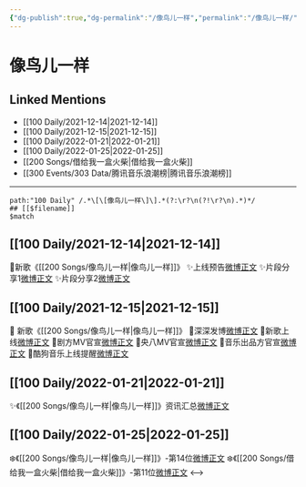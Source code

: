 ```yaml
---
{"dg-publish":true,"dg-permalink":"/像鸟儿一样","permalink":"/像鸟儿一样/","created":"2022-12-22T16:19:16.000+08:00","updated":"2023-01-04T13:10:40.010+08:00"}
---
```


# 像鸟儿一样

## Linked Mentions
- [[100 Daily/2021-12-14\|2021-12-14]]
- [[100 Daily/2021-12-15\|2021-12-15]]
- [[100 Daily/2022-01-21\|2022-01-21]]
- [[100 Daily/2022-01-25\|2022-01-25]]
- [[200 Songs/借给我一盒火柴\|借给我一盒火柴]]
- [[300 Events/303 Data/腾讯音乐浪潮榜\|腾讯音乐浪潮榜]]


---

```expander
path:"100 Daily" /.*\[\[像鸟儿一样\]\].*(?:\r?\n(?!\r?\n).*)*/
## [[$filename]]
$match
```
## [[100 Daily/2021-12-14\|2021-12-14]]
🌸新歌《[[200 Songs/像鸟儿一样\|像鸟儿一样]]》
✨上线预告[微博正文](https://m.weibo.cn/6466290670/4714409803385014)
✨片段分享1[微博正文](https://m.weibo.cn/6466290670/4714356544115131)
✨片段分享2[微博正文](https://m.weibo.cn/6466290670/4714360554131355)
## [[100 Daily/2021-12-15\|2021-12-15]]
🌟 新歌《[[200 Songs/像鸟儿一样\|像鸟儿一样]]》
💫深深发博[微博正文](https://m.weibo.cn/6466290670/4714625360990157)
💫新歌上线[微博正文](https://m.weibo.cn/6466290670/4714612719092419)
💫剧方MV官宣[微博正文](https://m.weibo.cn/6466290670/4714611477578569)
💫央八MV官宣[微博正文](https://m.weibo.cn/6466290670/4714618197641348)
💫音乐出品方官宣[微博正文](https://m.weibo.cn/6466290670/4714618784056790)
💫酷狗音乐上线提醒[微博正文](https://m.weibo.cn/6466290670/4714613944092458)
## [[100 Daily/2022-01-21\|2022-01-21]]
✨《[[200 Songs/像鸟儿一样\|像鸟儿一样]]》资讯汇总[微博正文](https://m.weibo.cn/6466290670/4728162019443309)
## [[100 Daily/2022-01-25\|2022-01-25]]
❄️《[[200 Songs/像鸟儿一样\|像鸟儿一样]]》-第14位[微博正文](https://m.weibo.cn/6466290670/4729555933200879)
❄️《[[200 Songs/借给我一盒火柴\|借给我一盒火柴]]》-第11位[微博正文](https://m.weibo.cn/6466290670/4729602738226005)
<-->